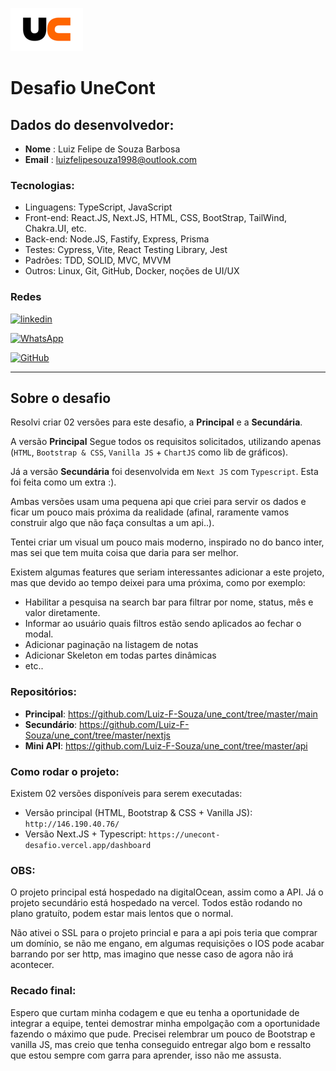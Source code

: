 ![Alt text](logo.png)

# Desafio UneCont

## Dados do desenvolvedor:

- **Nome** : Luiz Felipe de Souza Barbosa
- **Email** : luizfelipesouza1998@outlook.com

### Tecnologias:

- Linguagens: TypeScript, JavaScript
- Front-end: React.JS, Next.JS, HTML, CSS, BootStrap, TailWind, Chakra.UI, etc.
- Back-end: Node.JS, Fastify, Express, Prisma
- Testes: Cypress, Vite, React Testing Library, Jest
- Padrões: TDD, SOLID, MVC, MVVM
- Outros: Linux, Git, GitHub, Docker, noções de UI/UX

### Redes

[![linkedin](https://img.shields.io/badge/LinkedIn-0077B5?style=for-the-badge&logo=linkedin&logoColor=white)](https://www.linkedin.com/in/lf-souza98/)

[![WhatsApp](https://img.shields.io/badge/WhatsApp-25D366?style=for-the-badge&logo=whatsapp&logoColor=white)](https://wa.me/5522998906871)

[![GitHub](https://img.shields.io/badge/GitHub-100000?style=for-the-badge&logo=github&logoColor=white)](https://github.com/Luiz-F-Souza)

---

## Sobre o desafio

Resolvi criar 02 versões para este desafio, a **Principal** e a **Secundária**.

A versão **Principal** Segue todos os requisitos solicitados, utilizando apenas (`HTML`, `Bootstrap & CSS`, `Vanilla JS` + `ChartJS` como lib de gráficos).

Já a versão **Secundária** foi desenvolvida em `Next JS` com `Typescript`. Esta foi feita como um extra :).

Ambas versões usam uma pequena api que criei para servir os dados e ficar um pouco mais próxima da realidade (afinal, raramente vamos construir algo que não faça consultas a um api..).

Tentei criar um visual um pouco mais moderno, inspirado no do banco inter, mas sei que tem muita coisa que daria para ser melhor.

Existem algumas features que seriam interessantes adicionar a este projeto, mas que devido ao tempo deixei para uma próxima, como por exemplo:

- Habilitar a pesquisa na search bar para filtrar por nome, status, mês e valor diretamente.
- Informar ao usuário quais filtros estão sendo aplicados ao fechar o modal.
- Adicionar paginação na listagem de notas
- Adicionar Skeleton em todas partes dinâmicas
- etc..

### Repositórios:

- **Principal**: https://github.com/Luiz-F-Souza/une_cont/tree/master/main
- **Secundário**: https://github.com/Luiz-F-Souza/une_cont/tree/master/nextjs
- **Mini API**: https://github.com/Luiz-F-Souza/une_cont/tree/master/api

### Como rodar o projeto:

Existem 02 versões disponíveis para serem executadas:

- Versão principal (HTML, Bootstrap & CSS + Vanilla JS): `http://146.190.40.76/`
- Versão Next.JS + Typescript: `https://unecont-desafio.vercel.app/dashboard`

### OBS:

O projeto principal está hospedado na digitalOcean, assim como a API.
Já o projeto secundário está hospedado na vercel.
Todos estão rodando no plano gratuíto, podem estar mais lentos que o normal.

Não ativei o SSL para o projeto princial e para a api pois teria que comprar um domínio, se não me engano, em algumas requisições o IOS pode acabar barrando por ser http, mas imagino que nesse caso de agora não irá acontecer.

### Recado final:

Espero que curtam minha codagem e que eu tenha a oportunidade de integrar a equipe, tentei demostrar minha empolgação com a oportunidade fazendo o máximo que pude. Precisei relembrar um pouco de Bootstrap e vanilla JS, mas creio que tenha conseguido entregar algo bom e ressalto que estou sempre com garra para aprender, isso não me assusta.